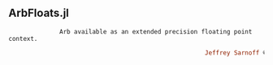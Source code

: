 ## ArbFloats.jl
```               Arb available as an extended precision floating point context.          ```
```ruby
                                                      Jeffrey Sarnoff © 2016∸Mar⋄26 New_York
```
